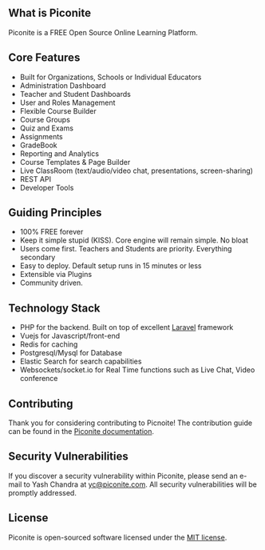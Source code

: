 ## What is Piconite

Piconite is a FREE Open Source Online Learning Platform.

## Core Features

- Built for Organizations, Schools or Individual Educators
- Administration Dashboard
- Teacher and Student Dashboards
- User and Roles Management
- Flexible Course Builder
- Course Groups
- Quiz and Exams
- Assignments
- GradeBook
- Reporting and Analytics
- Course Templates & Page Builder
- Live ClassRoom (text/audio/video chat, presentations, screen-sharing)
- REST API
- Developer Tools

## Guiding Principles

- 100% FREE forever
- Keep it simple stupid (KISS). Core engine will remain simple. No bloat
- Users come first. Teachers and Students are priority. Everything secondary
- Easy to deploy. Default setup runs in 15 minutes or less
- Extensible via Plugins
- Community driven.

## Technology Stack

- PHP for the backend. Built on top of excellent [Laravel](https://laravel.com) framework
- Vuejs for Javascript/front-end
- Redis for caching
- Postgresql/Mysql for Database
- Elastic Search for search capabilities
- Websockets/socket.io for Real Time functions such as Live Chat, Video conference

## Contributing

Thank you for considering contributing to Picnoite! The contribution guide can be found in the [Piconite documentation](http://laravel.com/docs/contributions).

## Security Vulnerabilities

If you discover a security vulnerability within Piconite, please send an e-mail to Yash Chandra at yc@piconite.com. All security vulnerabilities will be promptly addressed.

## License

Piconite is open-sourced software licensed under the [MIT license](http://opensource.org/licenses/MIT).
